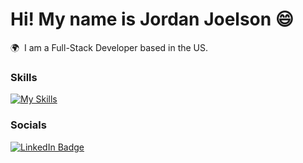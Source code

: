Hi! My name is Jordan Joelson 😄
========================================================================================================================================

🌍  I am a Full-Stack Developer based in the US.
<br/>

### Skills

[![My Skills](https://skillicons.dev/icons?i=html,css,js,ts,react,next,c,cpp,python,java,mongo,figma)](https://skillicons.dev) &nbsp;&nbsp;&nbsp;&nbsp;&nbsp; 
<br/>

### Socials

<div id="badges">
  <a href="https://www.linkedin.com/in/jordanjoelson/">
    <img src="https://img.shields.io/badge/LinkedIn-blue?style=for-the-badge&logo=linkedin&logoColor=white" alt="LinkedIn Badge"/>
  </a>
</div>
